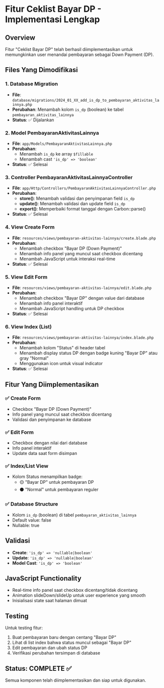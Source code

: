 # Fitur Ceklist Bayar DP - Implementasi Lengkap

## Overview

Fitur "Ceklist Bayar DP" telah berhasil diimplementasikan untuk memungkinkan user menandai pembayaran sebagai Down Payment (DP).

## Files Yang Dimodifikasi

### 1. Database Migration

-   **File**: `database/migrations/2024_01_XX_add_is_dp_to_pembayaran_aktivitas_lainnya.php`
-   **Perubahan**: Menambah kolom `is_dp` (boolean) ke tabel `pembayaran_aktivitas_lainnya`
-   **Status**: ✅ Dijalankan

### 2. Model PembayaranAktivitasLainnya

-   **File**: `app/Models/PembayaranAktivitasLainnya.php`
-   **Perubahan**:
    -   Menambah `is_dp` ke array `$fillable`
    -   Menambah cast `'is_dp' => 'boolean'`
-   **Status**: ✅ Selesai

### 3. Controller PembayaranAktivitasLainnyaController

-   **File**: `app/Http/Controllers/PembayaranAktivitasLainnyaController.php`
-   **Perubahan**:
    -   **store()**: Menambah validasi dan penyimpanan field `is_dp`
    -   **update()**: Menambah validasi dan update field `is_dp`
    -   **export()**: Memperbaiki format tanggal dengan Carbon::parse()
-   **Status**: ✅ Selesai

### 4. View Create Form

-   **File**: `resources/views/pembayaran-aktivitas-lainnya/create.blade.php`
-   **Perubahan**:
    -   Menambah checkbox "Bayar DP (Down Payment)"
    -   Menambah info panel yang muncul saat checkbox dicentang
    -   Menambah JavaScript untuk interaksi real-time
-   **Status**: ✅ Selesai

### 5. View Edit Form

-   **File**: `resources/views/pembayaran-aktivitas-lainnya/edit.blade.php`
-   **Perubahan**:
    -   Menambah checkbox "Bayar DP" dengan value dari database
    -   Menambah info panel interaktif
    -   Menambah JavaScript handling untuk DP checkbox
-   **Status**: ✅ Selesai

### 6. View Index (List)

-   **File**: `resources/views/pembayaran-aktivitas-lainnya/index.blade.php`
-   **Perubahan**:
    -   Menambah kolom "Status" di header tabel
    -   Menambah display status DP dengan badge kuning "Bayar DP" atau gray "Normal"
    -   Menggunakan icon untuk visual indicator
-   **Status**: ✅ Selesai

## Fitur Yang Diimplementasikan

### ✅ Create Form

-   Checkbox "Bayar DP (Down Payment)"
-   Info panel yang muncul saat checkbox dicentang
-   Validasi dan penyimpanan ke database

### ✅ Edit Form

-   Checkbox dengan nilai dari database
-   Info panel interaktif
-   Update data saat form disimpan

### ✅ Index/List View

-   Kolom Status menampilkan badge:
    -   🟡 "Bayar DP" untuk pembayaran DP
    -   ⚫ "Normal" untuk pembayaran reguler

### ✅ Database Structure

-   Kolom `is_dp` (boolean) di tabel `pembayaran_aktivitas_lainnya`
-   Default value: false
-   Nullable: true

## Validasi

-   **Create**: `'is_dp' => 'nullable|boolean'`
-   **Update**: `'is_dp' => 'nullable|boolean'`
-   **Model Cast**: `'is_dp' => 'boolean'`

## JavaScript Functionality

-   Real-time info panel saat checkbox dicentang/tidak dicentang
-   Animation slideDown/slideUp untuk user experience yang smooth
-   Inisialisasi state saat halaman dimuat

## Testing

Untuk testing fitur:

1. Buat pembayaran baru dengan centang "Bayar DP"
2. Lihat di list index bahwa status muncul sebagai "Bayar DP"
3. Edit pembayaran dan ubah status DP
4. Verifikasi perubahan tersimpan di database

## Status: COMPLETE ✅

Semua komponen telah diimplementasikan dan siap untuk digunakan.
